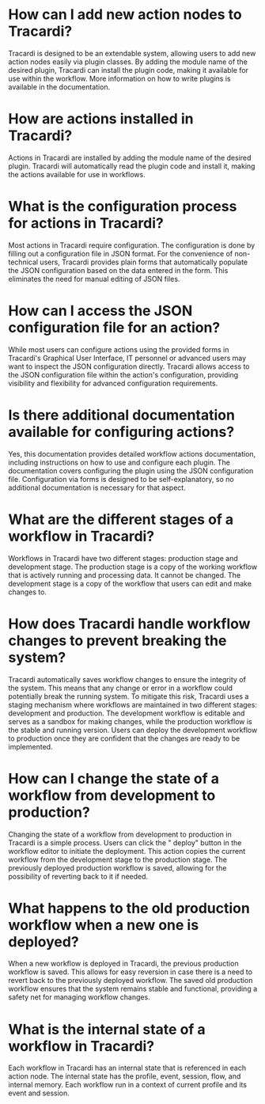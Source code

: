 # How can I add new action nodes to Tracardi?

Tracardi is designed to be an extendable system, allowing users to add new action nodes easily via plugin classes. By
adding the module name of the desired plugin, Tracardi can install the plugin code, making it available for use within
the workflow. More information on how to write plugins is available in the documentation.

# How are actions installed in Tracardi?

Actions in Tracardi are installed by adding the module name of the desired plugin. Tracardi will automatically read the
plugin code and install it, making the actions available for use in workflows.

# What is the configuration process for actions in Tracardi?

Most actions in Tracardi require configuration. The configuration is done by filling out a configuration file in JSON
format. For the convenience of non-technical users, Tracardi provides plain forms that automatically populate the JSON
configuration based on the data entered in the form. This eliminates the need for manual editing of JSON files.

# How can I access the JSON configuration file for an action?

While most users can configure actions using the provided forms in Tracardi's Graphical User Interface, IT personnel or
advanced users may want to inspect the JSON configuration directly. Tracardi allows access to the JSON configuration
file within the action's configuration, providing visibility and flexibility for advanced configuration requirements.

# Is there additional documentation available for configuring actions?

Yes, this documentation provides detailed workflow actions documentation, including instructions on how to use and
configure each plugin. The documentation covers configuring the plugin using the JSON configuration file. Configuration
via forms is designed to be self-explanatory, so no additional documentation is necessary for that aspect.

# What are the different stages of a workflow in Tracardi?

Workflows in Tracardi have two different stages: production stage and development stage. The production stage is a copy
of the working workflow that is actively running and processing data. It cannot be changed. The development stage is a
copy of the workflow that users can edit and make changes to.

# How does Tracardi handle workflow changes to prevent breaking the system?

Tracardi automatically saves workflow changes to ensure the integrity of the system. This means that any change or error
in a workflow could potentially break the running system. To mitigate this risk, Tracardi uses a staging mechanism where
workflows are maintained in two different stages: development and production. The development workflow is editable and
serves as a sandbox for making changes, while the production workflow is the stable and running version. Users can
deploy the development workflow to production once they are confident that the changes are ready to be implemented.

# How can I change the state of a workflow from development to production?

Changing the state of a workflow from development to production in Tracardi is a simple process. Users can click the "
deploy" button in the workflow editor to initiate the deployment. This action copies the current workflow from the
development stage to the production stage. The previously deployed production workflow is saved, allowing for the
possibility of reverting back to it if needed.

# What happens to the old production workflow when a new one is deployed?

When a new workflow is deployed in Tracardi, the previous production workflow is saved. This allows for easy reversion
in case there is a need to revert back to the previously deployed workflow. The saved old production workflow ensures
that the system remains stable and functional, providing a safety net for managing workflow changes.

# What is the internal state of a workflow in Tracardi?

Each workflow in Tracardi has an internal state that is referenced in each action node. The internal state has the
profile, event, session, flow, and internal memory. Each workflow run in a context of current profile and its event and
session.

